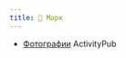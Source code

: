 ```yaml
---
title: 🍁 Марк
---
```


- [Фотографии](https://pixelfed.social/Marc "@marc@pixelfed.social") ActivityPub  